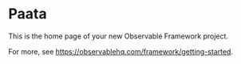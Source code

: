 # Paata

This is the home page of your new Observable Framework project.

For more, see <https://observablehq.com/framework/getting-started>.
